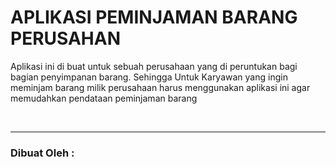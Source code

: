 <h1>APLIKASI PEMINJAMAN BARANG PERUSAHAN</h1>
    <p>Aplikasi ini di buat untuk sebuah perusahaan yang di peruntukan bagi bagian penyimpanan barang. Sehingga Untuk Karyawan yang ingin meminjam barang milik perusahaan harus menggunakan aplikasi ini agar memudahkan pendataan peminjaman barang</p>
 <br>
 <hr>
 <h3>Dibuat Oleh :</h3>
